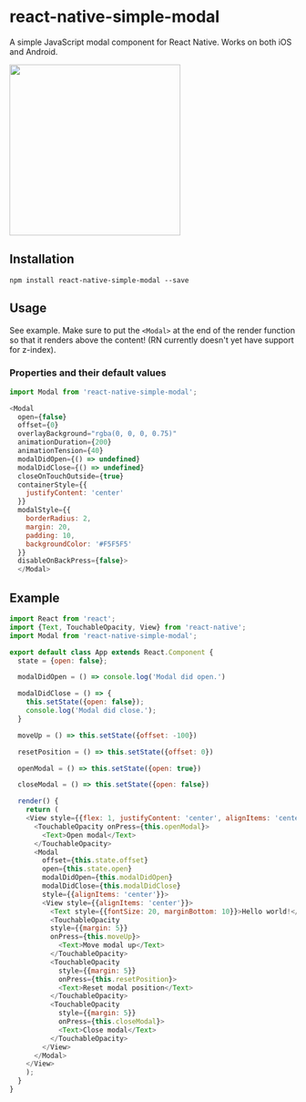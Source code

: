 # react-native-simple-modal
A simple JavaScript modal component for React Native. Works on both iOS and Android.

<img src="https://i.imgur.com/EiwkCWn.gif" width="300" />

## Installation
`npm install react-native-simple-modal --save`

## Usage
See example. Make sure to put the `<Modal>` at the end of the render function so that it renders above the content! (RN currently doesn't yet have support for z-index).
### Properties and their default values

```javascript
import Modal from 'react-native-simple-modal';

<Modal
  open={false}
  offset={0}
  overlayBackground="rgba(0, 0, 0, 0.75)"
  animationDuration={200}
  animationTension={40}
  modalDidOpen={() => undefined}
  modalDidClose={() => undefined}
  closeOnTouchOutside={true}
  containerStyle={{
    justifyContent: 'center'
  }}
  modalStyle={{
    borderRadius: 2,
    margin: 20,
    padding: 10,
    backgroundColor: '#F5F5F5'
  }}
  disableOnBackPress={false}>
  </Modal>
```

## Example
```javascript
import React from 'react';
import {Text, TouchableOpacity, View} from 'react-native';
import Modal from 'react-native-simple-modal';

export default class App extends React.Component {
  state = {open: false};

  modalDidOpen = () => console.log('Modal did open.')

  modalDidClose = () => {
    this.setState({open: false});
    console.log('Modal did close.');
  }

  moveUp = () => this.setState({offset: -100})

  resetPosition = () => this.setState({offset: 0})

  openModal = () => this.setState({open: true})

  closeModal = () => this.setState({open: false})

  render() {
    return (
    <View style={{flex: 1, justifyContent: 'center', alignItems: 'center'}}>
      <TouchableOpacity onPress={this.openModal}>
        <Text>Open modal</Text>
      </TouchableOpacity>
      <Modal
        offset={this.state.offset}
        open={this.state.open}
        modalDidOpen={this.modalDidOpen}
        modalDidClose={this.modalDidClose}
        style={{alignItems: 'center'}}>
        <View style={{alignItems: 'center'}}>
          <Text style={{fontSize: 20, marginBottom: 10}}>Hello world!</Text>
          <TouchableOpacity
          style={{margin: 5}}
          onPress={this.moveUp}>
            <Text>Move modal up</Text>
          </TouchableOpacity>
          <TouchableOpacity
            style={{margin: 5}}
            onPress={this.resetPosition}>
            <Text>Reset modal position</Text>
          </TouchableOpacity>
          <TouchableOpacity
            style={{margin: 5}}
            onPress={this.closeModal}>
            <Text>Close modal</Text>
          </TouchableOpacity>
        </View>
      </Modal>
    </View>
    );
  }
}
```

